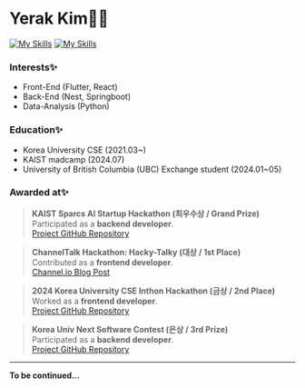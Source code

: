 # Yerak Kim👩‍💻
[![My Skills](https://skillicons.dev/icons?i=flutter,react,nest,py,aws)](https://skillicons.dev)
[![My Skills](https://skillicons.dev/icons?i=java,nodejs,figma,js,html,css,&theme=light)](https://skillicons.dev)

### Interests✨
- Front-End (Flutter, React)
- Back-End (Nest, Springboot)
- Data-Analysis (Python)

### Education✨

- Korea University CSE (2021.03~)
- KAIST madcamp (2024.07)
- University of British Columbia (UBC) Exchange student (2024.01~05)

### Awarded at✨

> **KAIST Sparcs AI Startup Hackathon (최우수상 / Grand Prize)**  
Participated as a **backend developer**.  
[Project GitHub Repository](https://github.com/kimyerak/kaist_week5)

> **ChannelTalk Hackathon: Hacky-Talky (대상 / 1st Place)**  
Contributed as a **frontend developer**.  
[Channel.io Blog Post](https://channel.io/ko/blog/articles/54409341)

> **2024 Korea University CSE Inthon Hackathon (금상 / 2nd Place)**  
Worked as a **frontend developer**.  
[Project GitHub Repository](https://github.com/kimyerak/Artique_front)

> **Korea Univ Next Software Contest (은상 / 3rd Prize)**  
Participated as a **backend developer**.  
[Project GitHub Repository](https://github.com/kimyerak/newsqrab_back)

---



**To be continued...**
